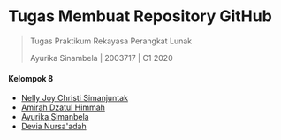 # Tugas Membuat Repository GitHub

> Tugas Praktikum Rekayasa Perangkat Lunak
> 
> Ayurika Sinambela | 2003717 | C1 2020

#### Kelompok 8
- [Nelly Joy Christi Simanjuntak](https://github.com/joynelly/2000199_NellyJoy_C12020)
- [Amirah Dzatul Himmah](https://github.com/amirahdzh123/2002871_AmirahDzatulHimmah_C12020)
- [Ayurika Simanbela](https://github.com/arikanmbl/2003717_AyurikaSinambela_C12020)
- [Devia Nursa'adah](https://github.com/username/nama_repo)
